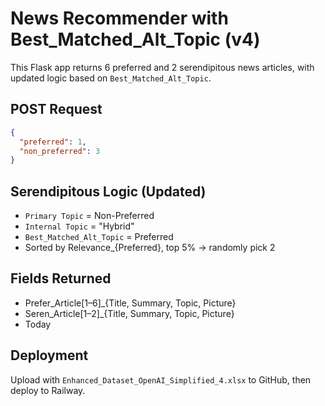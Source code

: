 
# News Recommender with Best_Matched_Alt_Topic (v4)

This Flask app returns 6 preferred and 2 serendipitous news articles, with updated logic based on `Best_Matched_Alt_Topic`.

## POST Request

```json
{
  "preferred": 1,
  "non_preferred": 3
}
```

## Serendipitous Logic (Updated)

- `Primary Topic` = Non-Preferred
- `Internal Topic` = "Hybrid"
- `Best_Matched_Alt_Topic` = Preferred
- Sorted by Relevance_{Preferred}, top 5% → randomly pick 2

## Fields Returned

- Prefer_Article[1–6]_{Title, Summary, Topic, Picture}
- Seren_Article[1–2]_{Title, Summary, Topic, Picture}
- Today

## Deployment

Upload with `Enhanced_Dataset_OpenAI_Simplified_4.xlsx` to GitHub, then deploy to Railway.

